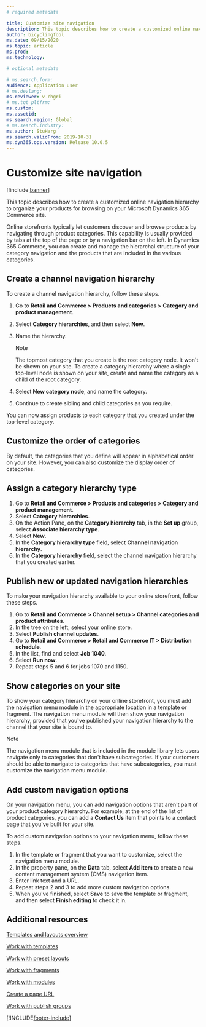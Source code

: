 ```yaml
---
# required metadata

title: Customize site navigation
description: This topic describes how to create a customized online navigation hierarchy to organize your products for browsing on your Microsoft Dynamics 365 Commerce site.
author: bicyclingfool
ms.date: 09/15/2020
ms.topic: article
ms.prod: 
ms.technology: 

# optional metadata

# ms.search.form: 
audience: Application user
# ms.devlang: 
ms.reviewer: v-chgri
# ms.tgt_pltfrm: 
ms.custom: 
ms.assetid: 
ms.search.region: Global
# ms.search.industry: 
ms.author: StuHarg
ms.search.validFrom: 2019-10-31
ms.dyn365.ops.version: Release 10.0.5
---
```

# Customize site navigation

[!include [banner](includes/banner.md)]

This topic describes how to create a customized online navigation hierarchy to organize your products for browsing on your Microsoft Dynamics 365 Commerce site.

Online storefronts typically let customers discover and browse products by navigating through product categories. This capability is usually provided by tabs at the top of the page or by a navigation bar on the left. In Dynamics 365 Commerce, you can create and manage the hierarchal structure of your category navigation and the products that are included in the various categories.

## Create a channel navigation hierarchy

To create a channel navigation hierarchy, follow these steps.

1. Go to **Retail and Commerce \> Products and categories \> Category and product management**.
1. Select **Category hierarchies**, and then select **New**.
1. Name the hierarchy.

    > [!NOTE]
    > The topmost category that you create is the root category node. It won't be shown on your site. To create a category hierarchy where a single top-level node is shown on your site, create and name the category as a child of the root category.

1. Select **New category node**, and name the category.
1. Continue to create sibling and child categories as you require.

You can now assign products to each category that you created under the top-level category.

## Customize the order of categories

By default, the categories that you define will appear in alphabetical order on your site. However, you can also customize the display order of categories.

## Assign a category hierarchy type

1. Go to **Retail and Commerce \> Products and categories \> Category and product management**.
1. Select **Category hierarchies**.
1. On the Action Pane, on the **Category hierarchy** tab, in the **Set up** group, select **Associate hierarchy type**.
1. Select **New**.
1. In the **Category hierarchy type** field, select **Channel navigation hierarchy**.
1. In the **Category hierarchy** field, select the channel navigation hierarchy that you created earlier.

## Publish new or updated navigation hierarchies

To make your navigation hierarchy available to your online storefront, follow these steps.

1. Go to **Retail and Commerce \> Channel setup \> Channel categories and product attributes**.
1. In the tree on the left, select your online store.
1. Select **Publish channel updates**.
1. Go to **Retail and Commerce \> Retail and Commerce IT \> Distribution schedule**.
1. In the list, find and select **Job 1040**.
1. Select **Run now**.
1. Repeat steps 5 and 6 for jobs 1070 and 1150.

## Show categories on your site

To show your category hierarchy on your online storefront, you must add the navigation menu module in the appropriate location in a template or fragment. The navigation menu module will then show your navigation hierarchy, provided that you've published your navigation hierarchy to the channel that your site is bound to.

> [!NOTE]
> The navigation menu module that is included in the module library lets users navigate only to categories that don't have subcategories. If your customers should be able to navigate to categories that have subcategories, you must customize the navigation menu module.

## Add custom navigation options

On your navigation menu, you can add navigation options that aren't part of your product category hierarchy. For example, at the end of the list of product categories, you can add a **Contact Us** item that points to a contact page that you've built for your site.

To add custom navigation options to your navigation menu, follow these steps.

1. In the template or fragment that you want to customize, select the navigation menu module.
1. In the property pane, on the **Data** tab, select **Add item** to create a new content management system (CMS) navigation item.
1. Enter link text and a URL.
1. Repeat steps 2 and 3 to add more custom navigation options.
1. When you've finished, select **Save** to save the template or fragment, and then select **Finish editing** to check it in.

## Additional resources

[Templates and layouts overview](templates-layouts-overview.md)

[Work with templates](work-with-templates.md)

[Work with preset layouts](work-with-layouts.md)

[Work with fragments](work-with-fragments.md)

[Work with modules](work-with-modules.md)

[Create a page URL](create-page-url.md)

[Work with publish groups](publish-groups.md)


[!INCLUDE[footer-include](../includes/footer-banner.md)]
